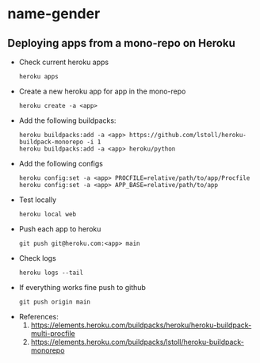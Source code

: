 # name-gender

## Deploying apps from a mono-repo on Heroku
- Check current heroku apps
    ```
    heroku apps
    ```
- Create a new heroku app for app in the mono-repo
    ```
    heroku create -a <app>
    ```
- Add the following buildpacks:
    ```
    heroku buildpacks:add -a <app> https://github.com/lstoll/heroku-buildpack-monorepo -i 1
    heroku buildpacks:add -a <app> heroku/python
    ```
- Add the following configs
    ```
    heroku config:set -a <app> PROCFILE=relative/path/to/app/Procfile
    heroku config:set -a <app> APP_BASE=relative/path/to/app
    ```
- Test locally
    ```
    heroku local web
    ```
- Push each app to heroku
    ```
    git push git@heroku.com:<app> main
    ```
- Check logs
    ```
    heroku logs --tail
    ```
- If everything works fine push to github
    ```
    git push origin main
    ```
- References:
    1. https://elements.heroku.com/buildpacks/heroku/heroku-buildpack-multi-procfile
    2. https://elements.heroku.com/buildpacks/lstoll/heroku-buildpack-monorepo
